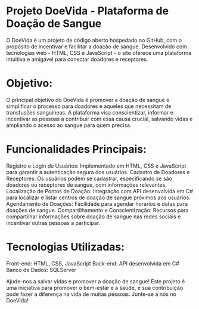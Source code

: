 # Projeto DoeVida - Plataforma de Doação de Sangue

O DoeVida é um projeto de código aberto hospedado no GitHub, com o propósito de incentivar e facilitar a doação de sangue. Desenvolvido com tecnologias web - HTML, CSS e JavaScript - o site oferece uma plataforma intuitiva e amigável para conectar doadores e receptores.

# Objetivo:
O principal objetivo do DoeVida é promover a doação de sangue e simplificar o processo para doadores e aqueles que necessitam de transfusões sanguíneas. A plataforma visa conscientizar, informar e incentivar as pessoas a contribuir com essa causa crucial, salvando vidas e ampliando o acesso ao sangue para quem precisa.

# Funcionalidades Principais:
Registro e Login de Usuários: Implementado em HTML, CSS e JavaScript para garantir a autenticação segura dos usuários.
Cadastro de Doadores e Receptores: Os usuários podem se cadastrar, especificando se são doadores ou receptores de sangue, com informações relevantes.
Localização de Pontos de Doação: Integração com API desenvolvida em C# para localizar e listar centros de doação de sangue próximos aos usuários.
Agendamento de Doações: Facilidade para agendar horários e datas para doações de sangue.
Compartilhamento e Conscientização: Recursos para compartilhar informações sobre doação de sangue nas redes sociais e incentivar outras pessoas a participar.

# Tecnologias Utilizadas:
Front-end: HTML, CSS, JavaScript
Back-end: API desenvolvida em C#
Banco de Dados: SQLServer


Ajude-nos a salvar vidas e promover a doação de sangue!
Este projeto é uma iniciativa para promover o bem-estar e a saúde, e sua contribuição pode fazer a diferença na vida de muitas pessoas. Junte-se a nós no DoeVida!
